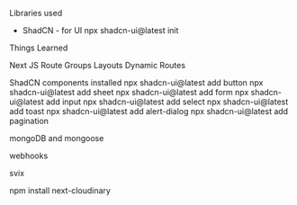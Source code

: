 Libraries used
* ShadCN - for UI
 npx shadcn-ui@latest init


Things Learned

Next JS
    Route Groups
    Layouts
    Dynamic Routes

ShadCN components installed
npx shadcn-ui@latest add button
npx shadcn-ui@latest add sheet
npx shadcn-ui@latest add form
npx shadcn-ui@latest add input
npx shadcn-ui@latest add select
npx shadcn-ui@latest add toast
npx shadcn-ui@latest add alert-dialog
npx shadcn-ui@latest add pagination

mongoDB and mongoose

webhooks

svix

npm install next-cloudinary